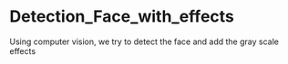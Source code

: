 # Detection_Face_with_effects
Using computer vision, we try to detect the face and add the gray scale effects
